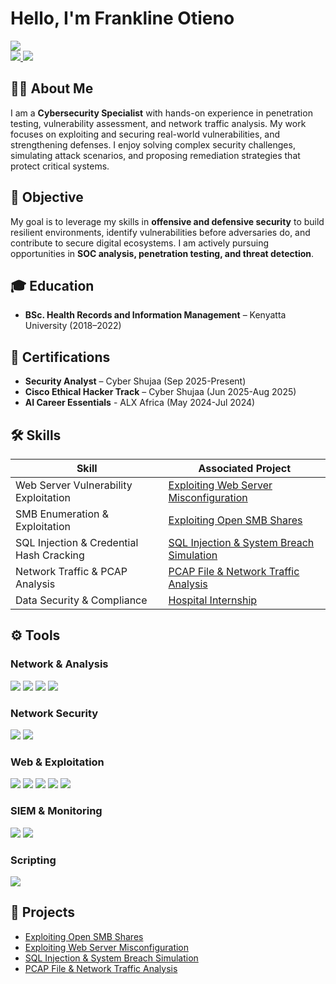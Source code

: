 # Hello, I'm Frankline Otieno  

<a href="mailto:franc.otieno22@gmail.com"><img src="https://img.shields.io/badge/-Email-D14836?&style=for-the-badge&logo=gmail&logoColor=white" /></a>  
<a href="https://www.credly.com/users/frankline-otieno.4bee4d61/badges#credly"><img src="https://img.shields.io/badge/-Credly-FF6B00?&style=for-the-badge&logo=credly&logoColor=white" />
<a href="https://franklineo-sec.github.io/Portfolio/"><img src="https://img.shields.io/badge/-Portfolio-0078D4?&style=for-the-badge&logo=google-chrome&logoColor=white" />
</a>  

## 👨‍💻 About Me  
I am a **Cybersecurity Specialist** with hands-on experience in penetration testing, vulnerability assessment, and network traffic analysis. My work focuses on exploiting and securing real-world vulnerabilities, and strengthening defenses. I enjoy solving complex security challenges, simulating attack scenarios, and proposing remediation strategies that protect critical systems.  

## 🎯 Objective  
My goal is to leverage my skills in **offensive and defensive security** to build resilient environments, identify vulnerabilities before adversaries do, and contribute to secure digital ecosystems. I am actively pursuing opportunities in **SOC analysis, penetration testing, and threat detection**.  

## 🎓 Education  
- **BSc. Health Records and Information Management** – Kenyatta University (2018–2022)  

## 📜 Certifications  
- **Security Analyst** – Cyber Shujaa (Sep 2025-Present)  
- **Cisco Ethical Hacker Track** – Cyber Shujaa (Jun 2025-Aug 2025)
- **AI Career Essentials** - ALX Africa (May 2024-Jul 2024) 

## 🛠 Skills  

| Skill                                         | Associated Project                                                                 |
|-----------------------------------------------|------------------------------------------------------------------------------------|
| Web Server Vulnerability Exploitation         | <a href="https://github.com/FranklineO-sec/Exploiting-Web-Server-Misconfiguration/blob/main/README.md">Exploiting Web Server Misconfiguration</a>   |
| SMB Enumeration & Exploitation                | <a href="https://github.com/FranklineO-sec/Exploiting-Open-SMB-Shares/blob/main/README.md">Exploiting Open SMB Shares</a>                          |
| SQL Injection & Credential Hash Cracking      | <a href="https://github.com/FranklineO-sec/SQL-Injection-System-Breach-Simulation/blob/main/README.md">SQL Injection & System Breach Simulation</a>|
| Network Traffic & PCAP Analysis               | <a href="https://github.com/FranklineO-sec/PCAP-File-Network-Traffic-Analysis/blob/main/README.md">PCAP File & Network Traffic Analysis</a>       |
| Data Security & Compliance                    | [Hospital Internship](#hospital-internship)                                        |

## ⚙️ Tools  

### Network & Analysis  
<div>
    <img src="https://img.shields.io/badge/-Wireshark-1679A7?&style=for-the-badge&logo=Wireshark&logoColor=white" />
    <img src="https://img.shields.io/badge/-Nmap-2C2D72?&style=for-the-badge&logo=nmap&logoColor=white" />
    <img src="https://img.shields.io/badge/-Enum4Linux-000000?&style=for-the-badge&logo=linux&logoColor=white" />
  <img src="https://img.shields.io/badge/-SMBClient-00A300?&style=for-the-badge&logo=samba&logoColor=white" />
</div>

### Network Security  
<div>
    <img src="https://img.shields.io/badge/-Firewall-EF3B2D?&style=for-the-badge&logo=fortinet&logoColor=white" />
    <img src="https://img.shields.io/badge/-IDS/IPS-1C1C1C?&style=for-the-badge&logo=securityscorecard&logoColor=white" />
</div>

### Web & Exploitation  
<div>
    <img src="https://img.shields.io/badge/-Kali_Linux-557C94?&style=for-the-badge&logo=kalilinux&logoColor=white" />
    <img src="https://img.shields.io/badge/-SQLMap-CC0000?&style=for-the-badge&logo=databricks&logoColor=white" />
    <img src="https://img.shields.io/badge/-Nikto-FF6600?&style=for-the-badge&logo=apache&logoColor=white" />
    <img src="https://img.shields.io/badge/-Metasploit-512BD4?&style=for-the-badge&logo=metasploit&logoColor=white" />
    <img src="https://img.shields.io/badge/-Burp_Suite-FB542B?&style=for-the-badge&logo=burp&logoColor=white" />
</div>

### SIEM & Monitoring  
<div>
    <img src="https://img.shields.io/badge/-Splunk-000000?&style=for-the-badge&logo=Splunk&logoColor=white" />
  <img src="https://img.shields.io/badge/-IBM_QRadar-054ADA?&style=for-the-badge&logo=ibm&logoColor=white" />
</div>

### Scripting  
<div>
    <img src="https://img.shields.io/badge/-Python-3776AB?&style=for-the-badge&logo=python&logoColor=white" />
   
</div>

## 🚀 Projects  
- <a href="https://github.com/FranklineO-sec/Exploiting-Open-SMB-Shares/blob/main/README.md">Exploiting Open SMB Shares</a>
- <a href="https://github.com/FranklineO-sec/Exploiting-Web-Server-Misconfiguration/blob/main/README.md">Exploiting Web Server Misconfiguration</a>
- <a href="https://github.com/FranklineO-sec/SQL-Injection-System-Breach-Simulation/blob/main/README.md">SQL Injection & System Breach Simulation</a> 
- <a href="https://github.com/FranklineO-sec/PCAP-File-Network-Traffic-Analysis/blob/main/README.md">PCAP File & Network Traffic Analysis</a>

